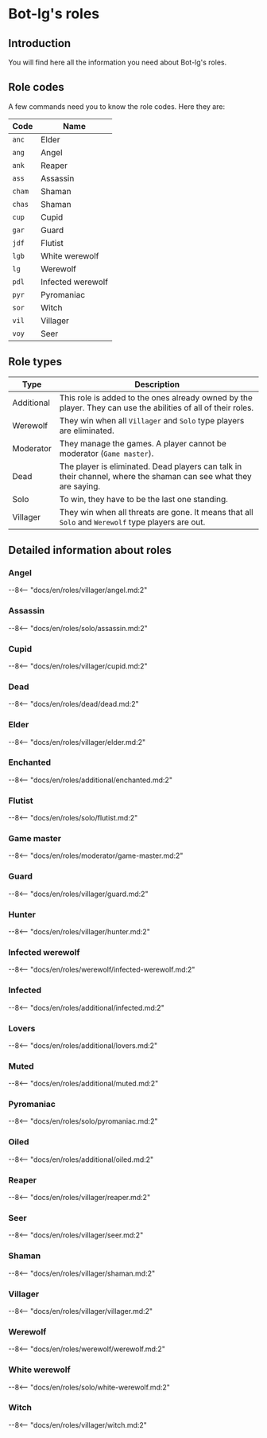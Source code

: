 # Bot-lg's roles

## Introduction

You will find here all the information you need about Bot-lg's roles.

## Role codes

A few commands need you to know the role codes. Here they are:

| Code   | Name              |
| ------ | ----------------- |
| `anc`  | Elder             |
| `ang`  | Angel             |
| `ank`  | Reaper            |
| `ass`  | Assassin          |
| `cham` | Shaman            |
| `chas` | Shaman            |
| `cup`  | Cupid             |
| `gar`  | Guard             |
| `jdf`  | Flutist           |
| `lgb`  | White werewolf    |
| `lg`   | Werewolf          |
| `pdl`  | Infected werewolf |
| `pyr`  | Pyromaniac        |
| `sor`  | Witch             |
| `vil`  | Villager          |
| `voy`  | Seer              |

## Role types

| Type       | Description                                                                                                      |
| ---------- | ---------------------------------------------------------------------------------------------------------------- |
| Additional | This role is added to the ones already owned by the player. They can use the abilities of all of their roles.    |
| Werewolf   | They win when all `Villager` and `Solo` type players are eliminated.                                             |
| Moderator  | They manage the games. A player cannot be moderator (`Game master`).                                             |
| Dead       | The player is eliminated. Dead players can talk in their channel, where the shaman can see what they are saying. |
| Solo       | To win, they have to be the last one standing.                                                                   |
| Villager   | They win when all threats are gone. It means that all `Solo` and `Werewolf` type players are out.                |

## Detailed information about roles

### Angel

--8<-- "docs/en/roles/villager/angel.md:2"

### Assassin

--8<-- "docs/en/roles/solo/assassin.md:2"

### Cupid

--8<-- "docs/en/roles/villager/cupid.md:2"

### Dead

--8<-- "docs/en/roles/dead/dead.md:2"

### Elder

--8<-- "docs/en/roles/villager/elder.md:2"

### Enchanted

--8<-- "docs/en/roles/additional/enchanted.md:2"

### Flutist

--8<-- "docs/en/roles/solo/flutist.md:2"

### Game master

--8<-- "docs/en/roles/moderator/game-master.md:2"

### Guard

--8<-- "docs/en/roles/villager/guard.md:2"

### Hunter

--8<-- "docs/en/roles/villager/hunter.md:2"

### Infected werewolf

--8<-- "docs/en/roles/werewolf/infected-werewolf.md:2"

### Infected

--8<-- "docs/en/roles/additional/infected.md:2"

### Lovers

--8<-- "docs/en/roles/additional/lovers.md:2"

### Muted

--8<-- "docs/en/roles/additional/muted.md:2"

### Pyromaniac

--8<-- "docs/en/roles/solo/pyromaniac.md:2"

### Oiled

--8<-- "docs/en/roles/additional/oiled.md:2"

### Reaper

--8<-- "docs/en/roles/villager/reaper.md:2"

### Seer

--8<-- "docs/en/roles/villager/seer.md:2"

### Shaman

--8<-- "docs/en/roles/villager/shaman.md:2"

### Villager

--8<-- "docs/en/roles/villager/villager.md:2"

### Werewolf

--8<-- "docs/en/roles/werewolf/werewolf.md:2"

### White werewolf

--8<-- "docs/en/roles/solo/white-werewolf.md:2"

### Witch

--8<-- "docs/en/roles/villager/witch.md:2"
